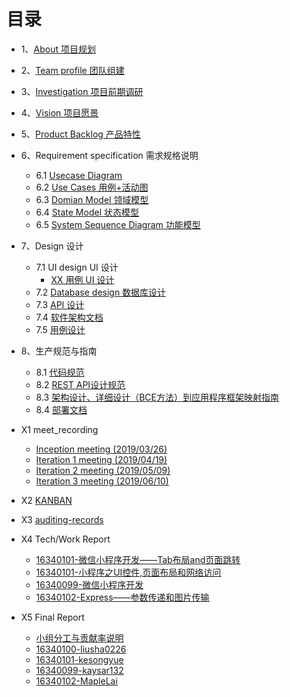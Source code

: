 # 目录

- 1、[About 项目规划](01-about.md)

- 2、[Team profile 团队组建](02-Team-profile.md)

- 3、[Investigation 项目前期调研](03-Investigation.md)

- 4、[Vision 项目愿景](04-Vision.md)

- 5、[Product Backlog 产品特性](05-Product-Backlog.md)

- 6、Requirement specification 需求规格说明
  - 6.1 [Usecase Diagram](06-Usecase-Diagram.md)
  - 6.2 [Use Cases 用例+活动图](06-Use-case.md)
  - 6.3 [Domian Model 领域模型](06-Domain-Model.md)
  - 6.4 [State Model 状态模型](06-State-Model.md)
  - 6.5 [System Sequence Diagram 功能模型](06-System-Sequence-Diagram.md)
  
- 7、Design 设计
  
  - 7.1 UI design UI 设计
    - [XX 用例 UI 设计](https://github.com/rookies-sysu/Dashboard/blob/gh-pages/07-01-01-XX-ui-design)
  - 7.2 [Database design 数据库设计](07-02-database-design.md)
  - 7.3 [API 设计](07-03-API.md)
  - 7.4 [软件架构文档](07-04-software-architecture-document.md)
  - 7.5 [用例设计](07-05-usecase-design.md)
- 8、生产规范与指南
  - 8.1 [代码规范](08-01-coding-standard.md)
  - 8.2 [REST API设计规范](08-02-RESTful-api-design-standard.md)
  - 8.3 [架构设计、详细设计（BCE方法）到应用程序框架映射指南](08-03-架构设计-详细设-BCE方法-到应用程序框架映射指南.md)
  - 8.4 [部署文档](08-04-deployment-doc.md)

- X1 meet_recording
  - [Inception meeting (2019/03/26)](X1-inception-meeting.md)
  - [Iteration 1 meeting (2019/04/19)](X1-iteration1-meeting.md)
  - [Iteration 2 meeting (2019/05/09)](X1-iteration2-meeting.md)
  - [Iteration 3 meeting (2019/06/10)](X1-iteration3-meeting.md)

- X2 [KANBAN](X2-KANBAN.md)

- X3 [auditing-records](X3-auditing-records.md)

- X4 Tech/Work Report

  + [16340101-微信小程序开发——Tab布局and页面跳转](https://blog.csdn.net/ke1950523491/article/category/8902342)
  + [16340101-小程序之UI控件,页面布局和网络访问](https://blog.csdn.net/ke1950523491/article/details/94359538)
  + [16340099-微信小程序开发](https://blog.csdn.net/kaysarks/article/details/89511069)
  + [16340102-Express——参数传递和图片传输](https://blog.csdn.net/Maple_Lai/article/details/94592846)
- X5 Final Report

  + [小组分工与贡献率说明](X4-group-report.md)

  - [16340100-liusha0226](X4-16340100-Final-Report.md)
  - [16340101-kesongyue](X4-16340101-kesongyue.md)
  - [16340099-kaysar132](X4-16340099-kaysar.md)
  - [16340102-MapleLai](X4-16340101-laichengfeng.md)

